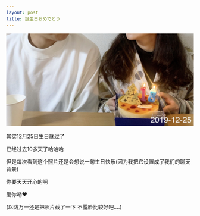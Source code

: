 ```yaml
---
layout: post
title: 誕生日おめでとう
---
```


![first blog](https://github.com/729246342/729246342.github.io/blob/master/images/IMG_3139.jpg?raw=true)

其实12月25日生日就过了

已经过去10多天了哈哈哈

但是每次看到这个照片还是会想说一句生日快乐(因为我把它设置成了我们的聊天背景)

你要天天开心的啊

爱你呦❤️

(以防万一还是把照片截了一下 不露脸比较好吧....)
